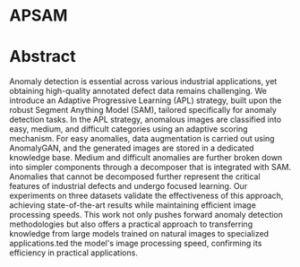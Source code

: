 # APSAM

# Abstract 
Anomaly detection is essential across various industrial applications, yet obtaining high-quality annotated defect data remains challenging. We introduce an Adaptive Progressive Learning (APL) strategy, built upon the robust Segment Anything Model (SAM), tailored specifically for anomaly detection tasks. In the APL strategy, anomalous images are classified into easy, medium, and difficult categories using an adaptive scoring mechanism. For easy anomalies, data augmentation is carried out using AnomalyGAN, and the generated images are stored in a dedicated knowledge base. Medium and difficult anomalies are further broken down into simpler components through a decomposer that is integrated with SAM. Anomalies that cannot be decomposed further represent the critical features of industrial defects and undergo focused learning. Our experiments on three datasets validate the effectiveness of this approach, achieving state-of-the-art results while maintaining efficient image processing speeds. This work not only pushes forward anomaly detection methodologies but also offers a practical approach to transferring knowledge from large models trained on natural images to specialized applications.ted the model's image processing speed, confirming its efficiency in practical applications.
